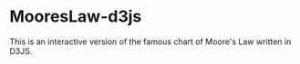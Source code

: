 # MooresLaw-d3js
This is an interactive version of the famous chart of Moore's Law written in D3JS.
